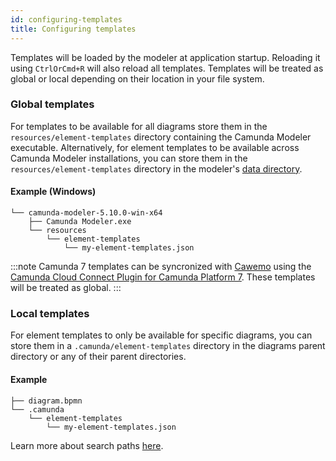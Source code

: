 ```yaml
---
id: configuring-templates
title: Configuring templates
---
```


Templates will be loaded by the modeler at application startup. Reloading it using `CtrlOrCmd+R` will also reload all templates. Templates will be treated as global or local depending on their location in your file system.

### Global templates

For templates to be available for all diagrams store them in the `resources/element-templates` directory containing the Camunda Modeler executable. Alternatively, for element templates to be available across Camunda Modeler installations, you can store them in the `resources/element-templates` directory in the modeler's [data directory](../../search-paths#user-data-directory).

#### Example (Windows)

```
└── camunda-modeler-5.10.0-win-x64
    ├── Camunda Modeler.exe
    └── resources
        └── element-templates
            └── my-element-templates.json
```

:::note
Camunda 7 templates can be syncronized with [Cawemo](https://cawemo.com/) using the [Camunda Cloud Connect Plugin for Camunda Platform 7](https://docs.camunda.org/cawemo/latest/technical-guide/integrations/modeler/). These templates will be treated as global.
:::

### Local templates

For element templates to only be available for specific diagrams, you can store them in a `.camunda/element-templates` directory in the diagrams parent directory or any of their parent directories.

#### Example

```
├── diagram.bpmn
└── .camunda
    └── element-templates
        └── my-element-templates.json
```

Learn more about search paths [here](../../search-paths).
